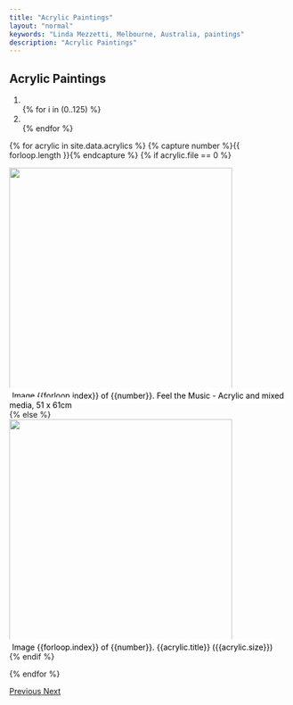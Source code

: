 ```yaml
---
title: "Acrylic Paintings"
layout: "normal"
keywords: "Linda Mezzetti, Melbourne, Australia, paintings"
description: "Acrylic Paintings"
---
```

<h2 class="text-center my-3 pt-4">Acrylic Paintings</h2>
<div class="mx-auto" style="width:100%;height:440px">
<div id="carouselCaptions" class="carousel slide carousel-fade pb-4" data-ride="carousel">
  <ol class="carousel-indicators">

<li class="active" data-target="#carouselCaptions" data-slide-to="0"></li>
{% for i in (0..125) %}
<li {% if i == '0' %}class="active" {% endif %} data-target="#carouselCaptions" data-slide-to="{{i}}"></li>
{% endfor %}
</ol>
<div class="carousel-inner">

{% for acrylic in site.data.acrylics %}
{% capture number %}{{ forloop.length }}{% endcapture %}
{% if acrylic.file == 0 %} 
<div class="carousel-item active">
<img style="height:400px;width:auto" src="{{"assets/img/acrylics/0.jpg" | relative_url }}" class="d-block w-100" />
<div style="bottom:-18px;" class="carousel-caption d-none d-md-block">
   <span style="padding:5px;color:black;background-color:white">Image {{forloop.index}} of {{number}}. Feel the Music - Acrylic and mixed media, 51 x 61cm</span>
   </div>
   </div>
{% else %}
<div class="carousel-item">
<img style="height:400px;width:auto" src="/lindamezzetti/assets/img/acrylics/{{acrylic.file}}.jpg" class="d-block w-100" />
   <div style="bottom:-18px;" class="carousel-caption d-none d-md-block">
   <span style="padding:5px;color:black;background-color:white">Image {{forloop.index}} of {{number}}. {{acrylic.title}} ({{acrylic.size}})</span>
   </div>
   </div>
{% endif %}

{% endfor %}
  </div>
  <a class="carousel-control-prev" href="#carouselCaptions" role="button" data-slide="prev">
    <span class="carousel-control-prev-icon" aria-hidden="true"></span>
    <span class="sr-only">Previous</span>
  </a>
  <a class="carousel-control-next" href="#carouselCaptions" role="button" data-slide="next">
    <span class="carousel-control-next-icon" aria-hidden="true"></span>
    <span class="sr-only">Next</span>
  </a>
</div><!-- end carousel -->
</div>
<!-- end width -->

